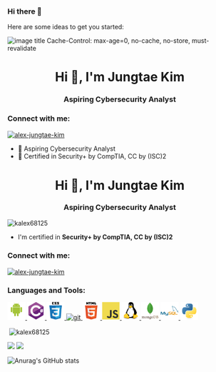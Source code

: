 ### Hi there 👋

<!--
**kalex79126/kalex79126** is a ✨ _special_ ✨ repository because its `README.md` (this file) appears on your GitHub profile.
-->
Here are some ideas to get you started:

![image title](https://rushter.com/counter.svg)
Cache-Control: max-age=0, no-cache, no-store, must-revalidate

<h1 align="center">Hi 👋, I'm Jungtae Kim</h1>
<h3 align="center">Aspiring Cybersecurity Analyst</h3>

<h3 align="left">Connect with me:</h3>
<p align="left">
<a href="https://linkedin.com/in/alex-jungtae-kim" target="blank"><img align="center" src="https://raw.githubusercontent.com/rahuldkjain/github-profile-readme-generator/master/src/images/icons/Social/linked-in-alt.svg" alt="alex-jungtae-kim" height="30" width="40" /></a>
</p>

- 🔭 Aspiring Cybersecurity Analyst
- 🌱 Certified in Security+ by CompTIA, CC by (ISC)2


<h1 align="center">Hi 👋, I'm Jungtae Kim</h1>
<h3 align="center">Aspiring Cybersecurity Analyst</h3>

<p align="left"> <img src="https://komarev.com/ghpvc/?username=kalex68125&label=Profile%20views&color=0e75b6&style=flat" alt="kalex68125" /> </p>

- I'm certified in **Security+ by CompTIA, CC by (ISC)2**

<h3 align="left">Connect with me:</h3>
<p align="left">
<a href="https://linkedin.com/in/alex-jungtae-kim" target="blank"><img align="center" src="https://raw.githubusercontent.com/rahuldkjain/github-profile-readme-generator/master/src/images/icons/Social/linked-in-alt.svg" alt="alex-jungtae-kim" height="30" width="40" /></a>
</p>

<h3 align="left">Languages and Tools:</h3>
<p align="left"> <a href="https://developer.android.com" target="_blank" rel="noreferrer"> <img src="https://raw.githubusercontent.com/devicons/devicon/master/icons/android/android-original-wordmark.svg" alt="android" width="40" height="40"/> </a> <a href="https://www.w3schools.com/cs/" target="_blank" rel="noreferrer"> <img src="https://raw.githubusercontent.com/devicons/devicon/master/icons/csharp/csharp-original.svg" alt="csharp" width="40" height="40"/> </a> <a href="https://www.w3schools.com/css/" target="_blank" rel="noreferrer"> <img src="https://raw.githubusercontent.com/devicons/devicon/master/icons/css3/css3-original-wordmark.svg" alt="css3" width="40" height="40"/> </a> <a href="https://git-scm.com/" target="_blank" rel="noreferrer"> <img src="https://www.vectorlogo.zone/logos/git-scm/git-scm-icon.svg" alt="git" width="40" height="40"/> </a> <a href="https://www.w3.org/html/" target="_blank" rel="noreferrer"> <img src="https://raw.githubusercontent.com/devicons/devicon/master/icons/html5/html5-original-wordmark.svg" alt="html5" width="40" height="40"/> </a> <a href="https://developer.mozilla.org/en-US/docs/Web/JavaScript" target="_blank" rel="noreferrer"> <img src="https://raw.githubusercontent.com/devicons/devicon/master/icons/javascript/javascript-original.svg" alt="javascript" width="40" height="40"/> </a> <a href="https://www.linux.org/" target="_blank" rel="noreferrer"> <img src="https://raw.githubusercontent.com/devicons/devicon/master/icons/linux/linux-original.svg" alt="linux" width="40" height="40"/> </a> <a href="https://www.mongodb.com/" target="_blank" rel="noreferrer"> <img src="https://raw.githubusercontent.com/devicons/devicon/master/icons/mongodb/mongodb-original-wordmark.svg" alt="mongodb" width="40" height="40"/> </a> <a href="https://www.mysql.com/" target="_blank" rel="noreferrer"> <img src="https://raw.githubusercontent.com/devicons/devicon/master/icons/mysql/mysql-original-wordmark.svg" alt="mysql" width="40" height="40"/> </a> <a href="https://www.python.org" target="_blank" rel="noreferrer"> <img src="https://raw.githubusercontent.com/devicons/devicon/master/icons/python/python-original.svg" alt="python" width="40" height="40"/> </a> </p>

<p>&nbsp;<img align="center" src="https://github-readme-stats.vercel.app/api?username=kalex68125&show_icons=true&locale=en" alt="kalex68125" /></p>


<a href=" https://www.linkedin.com/in/alex-jungtae-kim/" target="_blank"><img src="https://img.shields.io/badge/LinkedIn-0077B5?style=for-the-badge&logo=linkedin&logoColor=white"/></a>
<a href="kalex79126@gmail.com" target="_blank"><img src="https://img.shields.io/badge/Gmail-D14836?style=#EA4335&logo=gmail&logoColor=white"/></a>

![Anurag's GitHub stats](https://github-readme-stats.vercel.app/api?username=kalex79126&show_icons=true&theme=radical)
